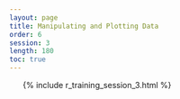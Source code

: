```yaml
---
layout: page
title: Manipulating and Plotting Data
order: 6
session: 3
length: 180
toc: true
---
```



<ol>
{% include r_training_session_3.html %}
</ol>

